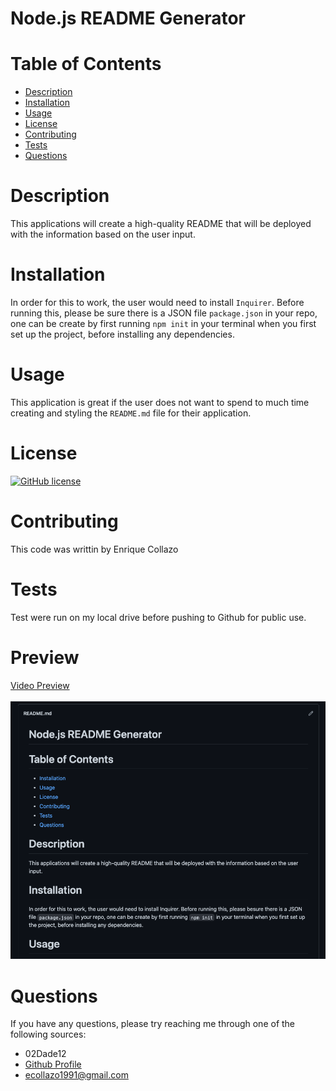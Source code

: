 # Node.js README Generator
# Table of Contents
* [Description](https://github.com/02Dade12/READmeGenerator#description)
* [Installation](https://github.com/02Dade12/READmeGenerator#installation)
* [Usage](https://github.com/02Dade12/READmeGenerator#usage)
* [License](https://github.com/02Dade12/READmeGenerator#license)
* [Contributing](https://github.com/02Dade12/READmeGenerator#contributing)
* [Tests](https://github.com/02Dade12/READmeGenerator#tests)
* [Questions](https://github.com/02Dade12/READmeGenerator#questions)
# Description
This applications will create a high-quality README that will be deployed with the information based on the user input.
# Installation
In order for this to work, the user would need to install `Inquirer`. Before running this, please be sure there is a JSON file `package.json` in your repo, one can be create by first running `npm init` in your terminal when you first set up the project, before installing any dependencies. 
# Usage
This application is great if the user does not want to spend to much time creating and styling the `README.md` file for their application.
# License
[![GitHub license](https://img.shields.io/github/license/Naereen/StrapDown.js.svg)](https://github.com/Naereen/StrapDown.js/blob/master/LICENSE)
# Contributing
This code was writtin by Enrique Collazo
# Tests
Test were run on my local drive before pushing to Github for public use.
# Preview
[Video Preview](https://drive.google.com/file/d/1_5dxbojnBLsIBZrYCvIv2zNNsRk7dyJd/view)
</br> 
</br> 
![Screenshot](./Develop/assets/screenshot.png)

# Questions
If you have any questions, please try reaching me through one of the following sources:
* 02Dade12
* [Github Profile](https://github.com/02Dade12)
* ecollazo1991@gmail.com 
